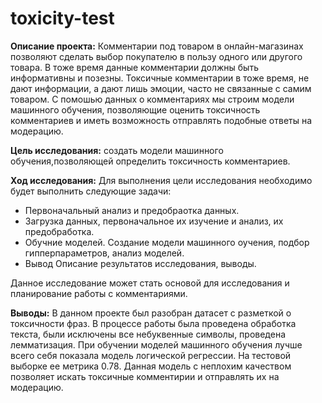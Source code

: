 # toxicity-test
**Описание проекта:** Комментарии под товаром в онлайн-магазинах позволяют сделать выбор покупателю в пользу одного или другого товара. В тоже время данные комментарии должны быть информативны и позезны. Токсичные комментарии в тоже время, не дают информации, а дают лишь эмоции, часто не связанные с самим товаром. С помошью данных о комментариях мы строим модели машинного обучения, позволяющие оценить токсичность комментариев и иметь возможность отправлять подобные ответы на модерацию.

**Цель исследования:** создать модели машинного обучения,позволяющей определить токсичность комментариев.

**Ход исследования:** Для выполнения цели исследования необходимо будет выполнить следующие задачи:

- Первоначальный анализ и предобраотка данных.
- Загрузка данных, первоначальное их изучение и анализ, их предобработка.
- Обучние моделей. Создание модели машинного оучения, подбор гипперпараметров, анализ моделей.
-  Вывод Описание результатов исследования, выводы.

Данное исследование может стать основой для исследования и планирование работы с комментариями.

**Выводы:** В данном проeкте был разобран датасет с разметкой о токсичности фраз. В процессе работы была проведена обработка текста, были исключены все небуквенные символы, проведена лемматизация. При обучении моделей машинного обучения лучше всего себя показала модель логической регрессии. На тестовой выборке ее метрика 0.78. Данная модель с неплохим качеством позволяет искать токсичные комментирии и отправлять их на модерацию.

